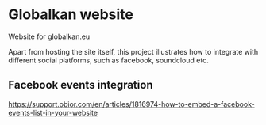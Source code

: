 # Globalkan website
Website for globalkan.eu

Apart from hosting the site itself, this project illustrates how to integrate with different social platforms, such as facebook, soundcloud etc.

## Facebook events integration
https://support.obior.com/en/articles/1816974-how-to-embed-a-facebook-events-list-in-your-website


